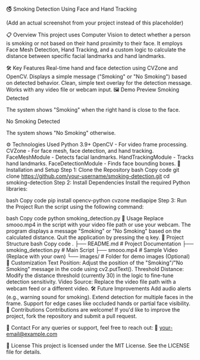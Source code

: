 🚭 Smoking Detection Using Face and Hand Tracking

(Add an actual screenshot from your project instead of this placeholder)

📋 Overview
This project uses Computer Vision to detect whether a person is smoking or not based on their hand proximity to their face. It employs Face Mesh Detection, Hand Tracking, and a custom logic to calculate the distance between specific facial landmarks and hand landmarks.

🛠 Key Features
Real-time hand and face detection using CVZone and OpenCV.
Displays a simple message ("Smoking" or "No Smoking") based on detected behavior.
Clean, simple text overlay for the detection message.
Works with any video file or webcam input.
🖼 Demo Preview
Smoking Detected

The system shows "Smoking" when the right hand is close to the face.

No Smoking Detected

The system shows "No Smoking" otherwise.

⚙️ Technologies Used
Python 3.9+
OpenCV - For video frame processing.
CVZone - For face mesh, face detection, and hand tracking.
FaceMeshModule - Detects facial landmarks.
HandTrackingModule - Tracks hand landmarks.
FaceDetectionModule - Finds face bounding boxes.
🚀 Installation and Setup
Step 1: Clone the Repository
bash
Copy code
git clone https://github.com/your-username/smoking-detection.git
cd smoking-detection
Step 2: Install Dependencies
Install the required Python libraries:

bash
Copy code
pip install opencv-python cvzone mediapipe
Step 3: Run the Project
Run the script using the following command:

bash
Copy code
python smoking_detection.py
📝 Usage
Replace smooo.mp4 in the script with your video file path or use your webcam.
The program displays a message "Smoking" or "No Smoking" based on the calculated distance.
Quit the application by pressing the q key.
📂 Project Structure
bash
Copy code
.
├── README.md           # Project Documentation
├── smoking_detection.py  # Main Script
├── smooo.mp4           # Sample Video (Replace with your own)
└── images/             # Folder for demo images (Optional)
🎨 Customization
Text Position: Adjust the position of the "Smoking"/"No Smoking" message in the code using cv2.putText().
Threshold Distance: Modify the distance threshold (currently 30) in the logic to fine-tune detection sensitivity.
Video Source: Replace the video file path with a webcam feed or a different video.
🛠 Future Improvements
Add audio alerts (e.g., warning sound for smoking).
Extend detection for multiple faces in the frame.
Support for edge cases like occluded hands or partial face visibility.
🤝 Contributions
Contributions are welcome!
If you'd like to improve the project, fork the repository and submit a pull request.

📧 Contact
For any queries or support, feel free to reach out:
📩 your-email@example.com

📜 License
This project is licensed under the MIT License.
See the LICENSE file for details.
